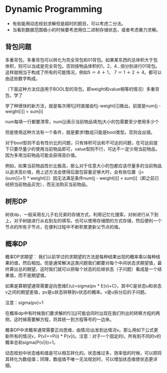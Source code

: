 # Dynamic Programming

* 有些能用动态规划求解但是超时的题目，可以考虑二分法。
* 当看到数据范围极小的时候要考虑用位二进制存储状态，或者考虑暴力求解。



## 背包问题
多重背包，多重背包可以转化为完全背包和01背包。如果某东西的总体积大于包体积，则可以当成是完全背包。否则按物品体积的1，2，4...倍分别进行01背包。这样就相当于构成了所有的可能情况，例如5 ＝ 4 ＋ 1， 7 ＝ 1 ＋ 2 ＋ 4。都可以由这些数字构成。

（下面这种方法仅适用于BOOL型的背包，即weight和value相等的情况）多重背包，学了

学了种很快的新方法，就是每次填f[j]时直接由f[j-weight[i]]推出，前提是num[j - weight[i]] < sum[i]

num每填一行都要清零，num[j]表示当前物品填充j大小的包需要至少使用多少个

但是使用这种方法有一个条件，就是要求f数组只能是bool类型。否则会出错。

对于bool型则不会有性价比的问题，只有体积可达和不可达的问题，在可达前提下只要尽量少的使用当前物品即可，value型则不行，可达不一定少用当前物品，因为多用当前物品可能会获得高价值。

例如，如果当前物品性价比极高，那么对于任意大小的包都应该尽量多的当前物品以追求高价值，用上述方法会使得后面包容量足够大时，会有些位置（j=(sum[i]+1) * weight[i]）因无法满足条件num[j - weight[i]] < sum[i]（即之前已经把当前物品买完），而无法购买当前物品。

## 树形DP
树状dp，一般采用左儿子右兄弟的存储方式，利用记忆化搜索，对树进行从下到上，对子树链进行从右到左的填写。也可以使用存储图的方式存储，然后便利一个节点的所有子节点，在便利过程中不断积累更新父节点的值。

## 概率DP
概率DP求期望：
我们以前学过的求期望的方法是每种结果出现的概率乘以每种结果的值，然后相加。但是通常解决这类问题我们都要对每个中间状态求期望值，最终算出总的期望。这时我们就可以把每个状态的后继状态（子问题）看成是一个结果值，而不是期望值。

如果是算期望通常需要逆向思维E(u)=sigma(pv * E(v)+C)，其中C是状态u和状态v之间的期望差值，pv是u状态转移到v状态的概率。v是u拆分后的子问题。

注意：sigma(pv)=1

在概率dp中有时候我们要求解的f[i][j]可能会同时出现在我们列出的转移方程的两侧，这时候需要解方程，将其统一到方程等号的一边来。

概率DP中求概率通常需要正向思维，由情况i出发到达情况v。那么用如下公式更新所有的情况v，P(v)+=P(i) * P(v|i)。注意：对于一个固定的i，所有到不同的v的概率总和sigma(P(v|i))=1。

动态规划中状态维和值是可以相互转化的。状态维过多，效率低的时候，可以把将其转化为数组值；同理，数组值不唯一无法规划时，可以增加状态维使状态更详细。


